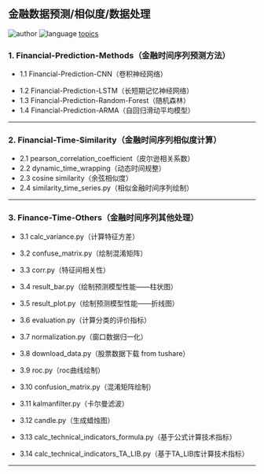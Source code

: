 ## 金融数据预测/相似度/数据处理

![author](https://img.shields.io/static/v1?label=Author&message=junmingguo&color=green)    ![language](https://img.shields.io/static/v1?label=Language&message=python3&color=orange)
[topics](https://img.shields.io/static/v1?label=Language&message=financial-time-data&color=blue)


### 1. Financial-Prediction-Methods（金融时间序列预测方法）

- 1.1 Financial-Prediction-CNN（卷积神经网络）

* 1.2 Financial-Prediction-LSTM（长短期记忆神经网络）
* 1.3 Financial-Prediction-Random-Forest（随机森林）
* 1.4 Financial-Prediction-ARMA（自回归滑动平均模型）

---

### 2. Financial-Time-Similarity（金融时间序列相似度计算）

* 2.1 pearson_correlation_coefficient（皮尔逊相关系数）
* 2.2 dynamic_time_wrapping（动态时间规整）
* 2.3 cosine similarity（余弦相似度）
* 2.4 similarity_time_series.py（相似金融时间序列绘制）

---

### 3. Finance-Time-Others（金融时间序列其他处理）

- 3.1 calc_variance.py（计算特征方差）

- 3.2 confuse_matrix.py（绘制混淆矩阵）

- 3.3 corr.py（特征间相关性）

- 3.4 result_bar.py（绘制预测模型性能——柱状图）

- 3.5 result_plot.py（绘制预测模型性能——折线图）

- 3.6 evaluation.py（计算分类的评价指标）

- 3.7 normalization.py（窗口数据归一化）

- 3.8 download_data.py（股票数据下载 from tushare）

- 3.9 roc.py（roc曲线绘制）

- 3.10 confusion_matrix.py（混淆矩阵绘制）

- 3.11 kalmanfilter.py（卡尔曼滤波）
- 3.12 candle.py（生成蜡烛图）
- 3.13 calc_technical_indicators_formula.py（基于公式计算技术指标）
- 3.14 calc_technical_indicators_TA_LIB.py（基于TA_LIB库计算技术指标）

****

